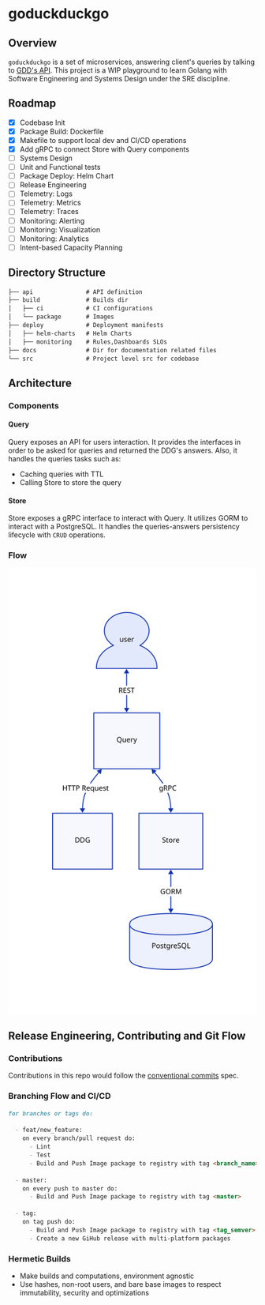 # goduckduckgo

## Overview

`goduckduckgo` is a set of microservices, answering client's queries by talking to [GDD's API](api.duckduckgo.com).
This project is a WIP playground to learn Golang with Software Engineering and Systems Design under the SRE discipline.

## Roadmap

- [x] Codebase Init
- [x] Package Build: Dockerfile
- [x] Makefile to support local dev and CI/CD operations
- [x] Add gRPC to connect Store with Query components
- [ ] Systems Design
- [ ] Unit and Functional tests
- [ ] Package Deploy: Helm Chart
- [ ] Release Engineering
- [ ] Telemetry: Logs
- [ ] Telemetry: Metrics
- [ ] Telemetry: Traces
- [ ] Monitoring: Alerting
- [ ] Monitoring: Visualization
- [ ] Monitoring: Analytics
- [ ] Intent-based Capacity Planning

## Directory Structure

```md
├── api               # API definition
├── build             # Builds dir
│   ├── ci            # CI configurations
│   └── package       # Images
├── deploy            # Deployment manifests
│   ├── helm-charts   # Helm Charts
│   ├── monitoring    # Rules,Dashboards SLOs
├── docs              # Dir for documentation related files
└── src               # Project level src for codebase
```

## Architecture

### Components

#### Query

Query exposes an API for users interaction. It provides the interfaces in order to be asked for queries and returned the DDG's answers.
Also, it handles the queries tasks such as:

- Caching queries with TTL
- Calling Store to store the query

#### Store

Store exposes a gRPC interface to interact with Query. It utilizes GORM to interact with a PostgreSQL. It handles the queries-answers persistency lifecycle with `CRUD` operations.

### Flow

![flow](./docs/d2/arch.svg)


## Release Engineering, Contributing and Git Flow

### Contributions

Contributions in this repo would follow the [conventional commits](https://www.conventionalcommits.org/en/v1.0.0/#specification) spec.

### Branching Flow and CI/CD

```md
for branches or tags do:

  - feat/new_feature:
    on every branch/pull request do:
      - Lint
      - Test
      - Build and Push Image package to registry with tag <branch_name>

  - master:
    on every push to master do:
      - Build and Push Image package to registry with tag <master>

  - tag:
    on tag push do:
      - Build and Push Image package to registry with tag <tag_semver>
      - Create a new GiHub release with multi-platform packages
```

### Hermetic Builds

- Make builds and computations, environment agnostic
- Use hashes, non-root users, and bare base images to respect immutability, security and optimizations
